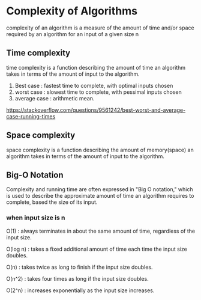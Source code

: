 # Complexity of Algorithms
complexity of an algorithm is a measure of the amount of time and/or space required by an algorithm for an input of a given size n
## Time complexity
time complexity is a function describing the amount of time an algorithm takes in terms of the amount of input to the algorithm.

1. Best case : fastest time to complete, with optimal inputs chosen
2. worst case : slowest time to complete, with pessimal inputs chosen
3. average case : arithmetic mean. 

https://stackoverflow.com/questions/9561242/best-worst-and-average-case-running-times

## Space complexity
space complexity is a function describing the amount of memory(space) an algorithm takes in terms of the amount of input to the algorithm.

## Big-O Notation
Complexity and running time are often expressed in "Big O notation," which is used to describe the approximate amount of time an algorithm requires to complete, based the size of its input.

### when input size is n 
O(1) : always terminates in about the same amount of time, regardless of the input size.

O(log n) : takes a fixed additional amount of time each time the input size doubles.

O(n) : takes twice as long to finish if the input size doubles.

O(n^2) : takes four times as long if the input size doubles.

O(2^n) : increases exponentially as the input size increases.


```python

```

